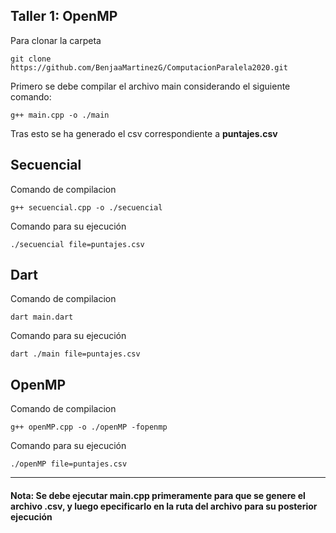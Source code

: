 ## Taller 1: OpenMP

Para clonar la carpeta

```
git clone https://github.com/BenjaaMartinezG/ComputacionParalela2020.git
```

Primero se debe compilar el archivo main considerando el siguiente comando:

```
g++ main.cpp -o ./main
```

Tras esto se ha generado el csv correspondiente a **puntajes.csv**

## Secuencial

Comando de compilacion

```
g++ secuencial.cpp -o ./secuencial
```

Comando para su ejecución

```
./secuencial file=puntajes.csv
```

## Dart

Comando de compilacion

```
dart main.dart
```

Comando para su ejecución

```
dart ./main file=puntajes.csv
```

## OpenMP

Comando de compilacion

```
g++ openMP.cpp -o ./openMP -fopenmp
```

Comando para su ejecución

```
./openMP file=puntajes.csv
```

---

#### Nota: Se debe ejecutar main.cpp primeramente para que se genere el archivo .csv, y luego epecificarlo en la ruta del archivo para su posterior ejecución
